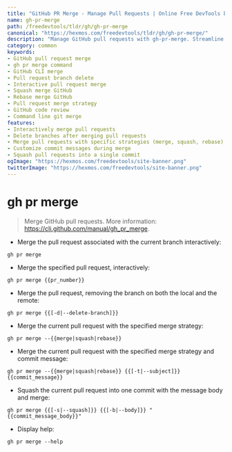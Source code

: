 ```yaml
---
title: "GitHub PR Merge - Manage Pull Requests | Online Free DevTools by Hexmos"
name: gh-pr-merge
path: /freedevtools/tldr/gh/gh-pr-merge
canonical: "https://hexmos.com/freedevtools/tldr/gh/gh-pr-merge/"
description: "Manage GitHub pull requests with gh-pr-merge. Streamline your code review workflow and merge changes seamlessly. Free online tool, no registration required."
category: common
keywords:
- GitHub pull request merge
- gh pr merge command
- GitHub CLI merge
- Pull request branch delete
- Interactive pull request merge
- Squash merge GitHub
- Rebase merge GitHub
- Pull request merge strategy
- GitHub code review
- Command line git merge
features:
- Interactively merge pull requests
- Delete branches after merging pull requests
- Merge pull requests with specific strategies (merge, squash, rebase)
- Customize commit messages during merge
- Squash pull requests into a single commit
ogImage: "https://hexmos.com/freedevtools/site-banner.png"
twitterImage: "https://hexmos.com/freedevtools/site-banner.png"
---
```


# gh pr merge

> Merge GitHub pull requests.
> More information: <https://cli.github.com/manual/gh_pr_merge>.

- Merge the pull request associated with the current branch interactively:

`gh pr merge`

- Merge the specified pull request, interactively:

`gh pr merge {{pr_number}}`

- Merge the pull request, removing the branch on both the local and the remote:

`gh pr merge {{[-d|--delete-branch]}}`

- Merge the current pull request with the specified merge strategy:

`gh pr merge --{{merge|squash|rebase}}`

- Merge the current pull request with the specified merge strategy and commit message:

`gh pr merge --{{merge|squash|rebase}} {{[-t|--subject]}} {{commit_message}}`

- Squash the current pull request into one commit with the message body and merge:

`gh pr merge {{[-s|--squash]}} {{[-b|--body]}} "{{commit_message_body}}"`

- Display help:

`gh pr merge --help`
